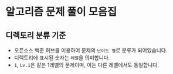 # 알고리즘 문제 풀이 모음집

## 디렉토리 분류 기준
- 오픈소스 백준 허브를 이용하여 문제의 `난이도 별`로 분류가 되어있습니다.
- 디렉토리에 표시된 숫자는 `레벨`을 의미합니다.
- `1`, `Lv.1`은 같은 1레벨의 문제이며, 이는 다른 레벨에서도 동일합니다. 
